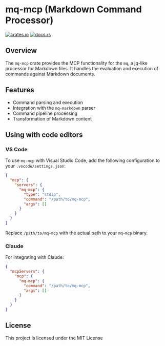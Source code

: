 # mq-mcp (Markdown Command Processor)

[![crates.io](https://img.shields.io/crates/v/mq-mcp.svg)](https://crates.io/crates/mq-mcp)
[![docs.rs](https://docs.rs/mq-mcp/badge.svg)](https://docs.rs/mq-mcp)

## Overview

The `mq-mcp` crate provides the MCP functionality for the `mq`, a jq-like processor for Markdown files. It handles the evaluation and execution of commands against Markdown documents.

## Features

- Command parsing and execution
- Integration with the `mq-markdown` parser
- Command pipeline processing
- Transformation of Markdown content

## Using with code editors

### VS Code

To use `mq-mcp` with Visual Studio Code, add the following configuration to your `.vscode/settings.json`:

```json
{
  "mcp": {
    "servers": {
      "mq-mcp": {
        "type": "stdio",
        "command": "/path/to/mq-mcp",
        "args": []
      }
    }
  }
}
```

Replace `/path/to/mq-mcp` with the actual path to your `mq-mcp` binary.

### Claude

For integrating with Claude:

```json
{
  "mcpServers": {
    "mcp": {
      "mq-mcp": {
        "command": "/path/to/mq-mcp",
        "args": []
      }
    }
  }
}
```

## License

This project is licensed under the MIT License
